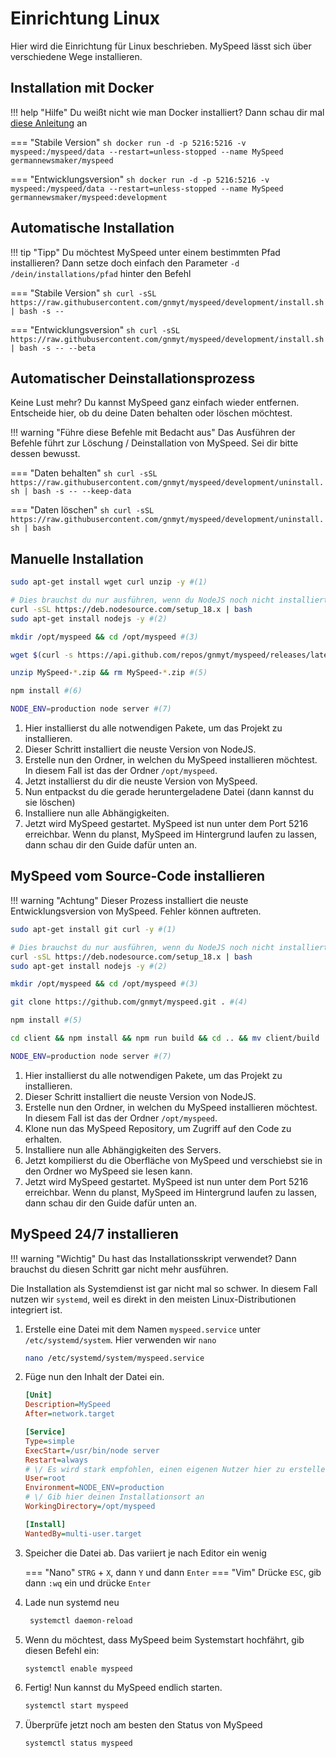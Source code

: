 # Einrichtung Linux
Hier wird die Einrichtung für Linux beschrieben. MySpeed lässt sich über verschiedene Wege installieren.

## Installation mit Docker
!!! help "Hilfe"
    Du weißt nicht wie man Docker installiert? Dann schau dir mal [diese Anleitung](https://docs.docker.com/engine/install/#server) an

=== "Stabile Version"
    ```sh
    docker run -d -p 5216:5216 -v myspeed:/myspeed/data --restart=unless-stopped --name MySpeed germannewsmaker/myspeed
    ```

=== "Entwicklungsversion"
    ```sh
    docker run -d -p 5216:5216 -v myspeed:/myspeed/data --restart=unless-stopped --name MySpeed germannewsmaker/myspeed:development
    ```

## Automatische Installation
!!! tip "Tipp"
    Du möchtest MySpeed unter einem bestimmten Pfad installieren? Dann setze doch einfach den Parameter `-d /dein/installations/pfad` hinter den Befehl

=== "Stabile Version"
    ```sh
    curl -sSL https://raw.githubusercontent.com/gnmyt/myspeed/development/install.sh | bash -s --
    ```

=== "Entwicklungsversion"
    ```sh
    curl -sSL https://raw.githubusercontent.com/gnmyt/myspeed/development/install.sh | bash -s -- --beta
    ```

## Automatischer Deinstallationsprozess
Keine Lust mehr? Du kannst MySpeed ganz einfach wieder entfernen. Entscheide hier, ob du deine Daten behalten oder löschen möchtest.

!!! warning "Führe diese Befehle mit Bedacht aus"
    Das Ausführen der Befehle führt zur Löschung / Deinstallation von MySpeed. Sei dir bitte dessen bewusst.

=== "Daten behalten"
    ```sh
    curl -sSL https://raw.githubusercontent.com/gnmyt/myspeed/development/uninstall.sh | bash -s -- --keep-data
    ```

=== "Daten löschen"
    ```sh
    curl -sSL https://raw.githubusercontent.com/gnmyt/myspeed/development/uninstall.sh | bash
    ```

## Manuelle Installation
```sh
sudo apt-get install wget curl unzip -y #(1)

# Dies brauchst du nur ausführen, wenn du NodeJS noch nicht installiert hast
curl -sSL https://deb.nodesource.com/setup_18.x | bash
sudo apt-get install nodejs -y #(2)

mkdir /opt/myspeed && cd /opt/myspeed #(3)

wget $(curl -s https://api.github.com/repos/gnmyt/myspeed/releases/latest | grep browser_download_url | cut -d '"' -f 4) #(4)

unzip MySpeed-*.zip && rm MySpeed-*.zip #(5)

npm install #(6)

NODE_ENV=production node server #(7)
```

1. Hier installierst du alle notwendigen Pakete, um das Projekt zu installieren.
2. Dieser Schritt installiert die neuste Version von NodeJS.
3. Erstelle nun den Ordner, in welchen du MySpeed installieren möchtest. In diesem Fall ist das der Ordner `/opt/myspeed`.
4. Jetzt installierst du dir die neuste Version von MySpeed.
5. Nun entpackst du die gerade heruntergeladene Datei (dann kannst du sie löschen)
6. Installiere nun alle Abhängigkeiten.
7. Jetzt wird MySpeed gestartet. MySpeed ist nun unter dem Port 5216 erreichbar. 
   Wenn du planst, MySpeed im Hintergrund laufen zu lassen, dann schau dir den Guide dafür unten an.

## MySpeed vom Source-Code installieren
!!! warning "Achtung"
    Dieser Prozess installiert die neuste Entwicklungsversion von MySpeed. Fehler können auftreten.

```sh
sudo apt-get install git curl -y #(1)

# Dies brauchst du nur ausführen, wenn du NodeJS noch nicht installiert hast
curl -sSL https://deb.nodesource.com/setup_18.x | bash
sudo apt-get install nodejs -y #(2)

mkdir /opt/myspeed && cd /opt/myspeed #(3)

git clone https://github.com/gnmyt/myspeed.git . #(4)

npm install #(5)

cd client && npm install && npm run build && cd .. && mv client/build . #(6)

NODE_ENV=production node server #(7)
```

1. Hier installierst du alle notwendigen Pakete, um das Projekt zu installieren.
2. Dieser Schritt installiert die neuste Version von NodeJS.
3. Erstelle nun den Ordner, in welchen du MySpeed installieren möchtest. In diesem Fall ist das der Ordner `/opt/myspeed`.
4. Klone nun das MySpeed Repository, um Zugriff auf den Code zu erhalten.
5. Installiere nun alle Abhängigkeiten des Servers.
6. Jetzt kompilierst du die Oberfläche von MySpeed und verschiebst sie in den Ordner wo MySpeed sie lesen kann.
7. Jetzt wird MySpeed gestartet. MySpeed ist nun unter dem Port 5216 erreichbar.
   Wenn du planst, MySpeed im Hintergrund laufen zu lassen, dann schau dir den Guide dafür unten an.


## MySpeed 24/7 installieren
!!! warning "Wichtig"
    Du hast das Installationsskript verwendet? Dann brauchst du diesen Schritt gar nicht mehr ausführen.

Die Installation als Systemdienst ist gar nicht mal so schwer. In diesem Fall nutzen wir `systemd`, weil es direkt in den meisten Linux-Distributionen integriert ist.

1. Erstelle eine Datei mit dem Namen `myspeed.service` unter `/etc/systemd/system`. Hier verwenden wir `nano`
   ```sh
   nano /etc/systemd/system/myspeed.service
   ```

2. Füge nun den Inhalt der Datei ein.
   ```ini linenums="1"
   [Unit]
   Description=MySpeed
   After=network.target

   [Service]
   Type=simple
   ExecStart=/usr/bin/node server
   Restart=always
   # \/ Es wird stark empfohlen, einen eigenen Nutzer hier zu erstellen
   User=root
   Environment=NODE_ENV=production
   # \/ Gib hier deinen Installationsort an
   WorkingDirectory=/opt/myspeed 

   [Install]
   WantedBy=multi-user.target
   ```

3. Speicher die Datei ab. Das variiert je nach Editor ein wenig

    === "Nano"
        `STRG` + `X`, dann `Y` und dann `Enter`
    === "Vim"
        Drücke `ESC`, gib dann `:wq` ein und drücke `Enter`

4. Lade nun systemd neu  
   ```sh 
    systemctl daemon-reload
   ```

5. Wenn du möchtest, dass MySpeed beim Systemstart hochfährt, gib diesen Befehl ein:  
   ```sh
   systemctl enable myspeed
   ```

6. Fertig! Nun kannst du MySpeed endlich starten.  
   ```sh
   systemctl start myspeed
   ```

7. Überprüfe jetzt noch am besten den Status von MySpeed  
   ```sh
   systemctl status myspeed
   ```
